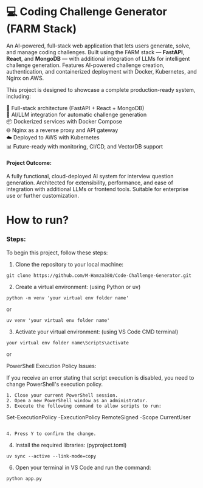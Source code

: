 # 💻 Coding Challenge Generator (FARM Stack)

An AI-powered, full-stack web application that lets users generate, solve, and manage coding challenges. Built using the FARM stack — **FastAPI**, **React**, and **MongoDB** — with additional integration of LLMs for intelligent challenge generation. Features AI-powered challenge creation, authentication, and containerized deployment with Docker, Kubernetes, and Nginx on AWS.

This project is designed to showcase a complete production-ready system, including:

🚀 Full-stack architecture (FastAPI + React + MongoDB)  
🤖 AI/LLM integration for automatic challenge generation  
📦 Dockerized services with Docker Compose  
🌐 Nginx as a reverse proxy and API gateway  
☁️ Deployed to AWS with Kubernetes  
📊 Future-ready with monitoring, CI/CD, and VectorDB support  


#### Project Outcome:

A fully functional, cloud-deployed AI system for interview question generation. Architected for extensibility, performance, and ease of integration with additional LLMs or frontend tools. Suitable for enterprise use or further customization.

# How to run?

### Steps:

To begin this project, follow these steps:

1. Clone the repository to your local machine:

```
git clone https://github.com/M-Hamza380/Code-Challenge-Generator.git
```

2. Create a virtual environment: (using Python or uv)

```
python -m venv 'your virtual env folder name'
```

or 

```
uv venv 'your virtual env folder name'
```

3. Activate your virtual environment: (using VS Code CMD terminal)

```
your virtual env folder name\Scripts\activate
```

or 

PowerShell Execution Policy Issues:

If you receive an error stating that script execution is disabled, you need to change PowerShell's execution policy.

```
1. Close your current PowerShell session.
2. Open a new PowerShell window as an administrator.
3. Execute the following command to allow scripts to run:

```
Set-ExecutionPolicy -ExecutionPolicy RemoteSigned -Scope CurrentUser
```

4. Press Y to confirm the change.
```

4. Install the required libraries: (pyproject.toml)

```
uv sync --active --link-mode=copy
```

6. Open your terminal in VS Code and run the command:

```
python app.py
```
